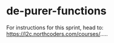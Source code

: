 # de-purer-functions

For instructions for this sprint, head to: https://l2c.northcoders.com/courses/.....
